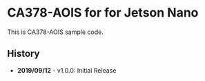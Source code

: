 # CA378-AOIS for for Jetson Nano

This is CA378-AOIS sample code.

## History

- **2019/09/12** - v1.0.0: Initial Release
